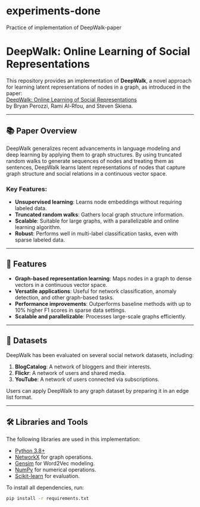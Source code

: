 # experiments-done
 Practice of implementation of DeepWalk-paper
 # DeepWalk: Online Learning of Social Representations

This repository provides an implementation of **DeepWalk**, a novel approach for learning latent representations of nodes in a graph, as introduced in the paper:  
[DeepWalk: Online Learning of Social Representations](https://arxiv.org/abs/1403.6652)  
by Bryan Perozzi, Rami Al-Rfou, and Steven Skiena.

---

## 📚 Paper Overview

DeepWalk generalizes recent advancements in language modeling and deep learning by applying them to graph structures. By using truncated random walks to generate sequences of nodes and treating them as sentences, DeepWalk learns latent representations of nodes that capture graph structure and social relations in a continuous vector space.

### Key Features:
- **Unsupervised learning**: Learns node embeddings without requiring labeled data.
- **Truncated random walks**: Gathers local graph structure information.
- **Scalable**: Suitable for large graphs, with a parallelizable and online learning algorithm.
- **Robust**: Performs well in multi-label classification tasks, even with sparse labeled data.

---

## 🚀 Features

- **Graph-based representation learning**: Maps nodes in a graph to dense vectors in a continuous vector space.
- **Versatile applications**: Useful for network classification, anomaly detection, and other graph-based tasks.
- **Performance improvements**: Outperforms baseline methods with up to 10% higher F1 scores in sparse data settings.
- **Scalable and parallelizable**: Processes large-scale graphs efficiently.

---

## 📂 Datasets

DeepWalk has been evaluated on several social network datasets, including:
1. **BlogCatalog**: A network of bloggers and their interests.
2. **Flickr**: A network of users and shared media.
3. **YouTube**: A network of users connected via subscriptions.

Users can apply DeepWalk to any graph dataset by preparing it in an edge list format.

---

## 🛠 Libraries and Tools

The following libraries are used in this implementation:
- [Python 3.8+](https://www.python.org/)
- [NetworkX](https://networkx.org/) for graph operations.
- [Gensim](https://radimrehurek.com/gensim/) for Word2Vec modeling.
- [NumPy](https://numpy.org/) for numerical operations.
- [Scikit-learn](https://scikit-learn.org/) for evaluation.

To install all dependencies, run:

```bash
pip install -r requirements.txt

